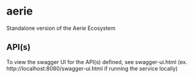 # aerie
Standalone version of the Aerie Ecosystem

## API(s)

To view the swagger UI for the API(s) defined, see swagger-ui.html (ex. http://localhost:8080/swagger-ui.html 
if running the service locally)